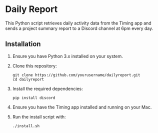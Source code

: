 # Daily Report

This Python script retrieves daily activity data from the Timing app and sends a project summary report to a Discord channel at 6pm every day.

## Installation

1. Ensure you have Python 3.x installed on your system.

2. Clone this repository:
   ```
   git clone https://github.com/yourusername/dailyreport.git
   cd dailyreport
   ```

3. Install the required dependencies:
   ```
   pip install discord
   ```

4. Ensure you have the Timing app installed and running on your Mac.

5. Run the install script with:
    ```
    ./install.sh
    ```

